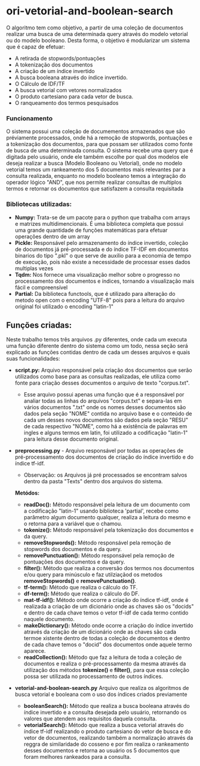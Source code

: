 # ori-vetorial-and-boolean-search
O algoritmo tem como objetivo, a partir de uma coleção de documentos realizar uma busca de uma determinada query através do modelo vetorial ou do modelo booleano. Desta forma, o objetivo é modularizar um sistema que é capaz de efetuar:
- A retirada de stopwords/pontuações
- A tokenização dos documentos
- A criação de um índice invertido
- A busca booleana através do índice invertido.
- O Cálculo de IDF/TF
- A busca vetorial com vetores normalizados
- O produto cartesiano para cada vetor de busca.
- O ranqueamento dos termos pesquisados

### Funcionamento
O sistema possui uma coleção de documementos armazenados que são préviamente processados, onde há a remoção de stopwords, pontuações e a tokenização dos documentos, para que possam ser utilizados como fonte de busca de uma determinada consulta. O sistema recebe uma query que é digitada pelo usuário, onde ele também escolhe por qual dos modelos ele deseja realizar a busca (Modelo Booleano ou Vetorial), onde no modelo vetorial temos um rankeamento dos 5 documentos mais relevantes par a consulta realizada, enquanto no modelo booleano temos a integração do operador lógico "AND", que nos permite realizar consultas de multiplos termos e retornar os documentos que satisfazem a consulta requisitada

### Bibliotecas utilizadas:
- **Numpy:** Trata-se de um pacote para o python que trabalha com arrays e matrizes multidimencionais. É uma biblioteca completa que possui uma grande quantidade de funções matemáticas para efetuar operações dentro de um array
- **Pickle:** Responsável pelo armazenamento do índice invertido, coleção de documentos já pré-processada e do índice TF-IDF em documentos binarios do tipo ".pkl" o que serve de auxilio para a economia de tempo de execução, pois não existe a necessidade de processar esses dados multiplas vezes
- **Tqdm:** Nos fornece uma visualização melhor sobre o progresso no processamento dos documentos e índices, tornando a visualização mais fácil e compreensível
- **Partial:** Da biblioteca functools, que é utilizado para alteração do metodo open com o encoding "UTF-8" pois para a leitura do arquivo original foi utilizado o encoding "latin-1"

## Funções criadas:
Neste trabalho temos três arquivos .py diferentes, onde cada um executa uma função diferente dentro do sistema como um todo, nessa seção será explicado as funções contidas dentro de cada um desses arquivos e quais suas funcionalidades:
- **script.py:** Arquivo responsável pela criação dos documentos que serão utilizados como base para as consultas realizadas, ele utiliza como fonte para criação desses documentos o arquivo de texto "corpus.txt".
  - Esse arquivo possui apenas uma função que é a responsável por analiar todas as linhas do arquivos "corpus.txt" e separa-las em vários documentos ".txt" onde os nomes desses documentos são dados pela seção "NOME" contida no arquivo base e o conteúdo de cada um desses novos documentos são dados pela seção "RESU" de cada respectivo "NOME", como há a existência de palavras em ingles e alguns termos em latin, foi utilizado a codificação "latin-1" para leitura desse documento original.
- **preprocessing.py** - Arquivo responsável por todas as operações de pré-processamento dos documentos de criação do índice invertido e do índice tf-idf.
  - Observação: os Arquivos já pré processados se encontram salvos dentro da pasta "Texts" dentro dos arquivos do sistema.
    
  **Metódos:**
  - **readDoc():** Método responsável pela leitura de um documento com a codificação "latin-1" usando biblioteca 'partial', recebe como parâmetro algum documento qualquer, realiza a leitura do mesmo e o retorna para a variável que o chamou.
  - **tokenize():** Método responsável pela tokenização dos documentos e da query.
  - **removeStopwords():** Método responsável pela remoção de stopwords dos documentos e da query.
  - **removePunctuation():** Método responsável pela remoção de pontuações dos documentos e da query.
  - **filter():** Método que realiza a conversão dos termos nos documentos e/ou query para minúsculo e faz utilziaçãod os metodos **removeStopwords()** e **removePunctuation()**.
  - **tf-term():** Método que realiza o cálculo do TF.
  - **df-term():** Método que realiza o cálculo do DF.
  - **mat-tf-idf():** Método onde ocorre a criação do índice tf-idf, onde é realizada a criação de um dicionário onde as chaves são os "docids" e dentro de cada chave temos o vetor tf-idf de cada termo contido naquele documento.
  - **makeDictionary():** Método onde ocorre a criação do índice invertido através da criação de um dicionário onde as chaves são cada termoe xistente dentro de todas a coleção de documentos e dentro de cada chave temos o "docid" dos documentos onde aquele termo aparece.
  - **readCollection():** Método que faz a leitura de toda a coleção de documentos e realiza o pré-processamento da mesma através da utilização dos métodos **tokenize()** e **filter()**, para que essa coleção possa ser utilizada no processamento de outros índices.
- **vetorial-and-boolean-search.py** Arquivo que realiza os algoritmos de busca vetorial e booleana com o uso dos índices criados previamente
  - **booleanSearch():** Método que realiza a busca booleana através do índice invertido e a consulta desejada pelo usuário, retornando os valores que atendem aos requisitos daquela consulta.
  - **vetorialSearch():** Método que realiza a busca vetorial através do índice tf-idf realizando o produto cartesiano do vetor de busca e do vetor de documentos, realizando também a normalização através da reggra de similaridade do cosseno e por fim realiza o rankeamento desses documentos e retorna ao usuário os 5 documentos que foram melhores rankeados para a consulta.
  
